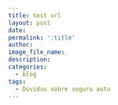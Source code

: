 ```yaml
---
title: test url
layout: post
date:
permalink: ':title'
author:
image_file_name:
description:
categories:
  - blog
tags:
  - Dúvidas sobre seguro auto
---
```

